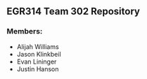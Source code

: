 ## EGR314 Team 302 Repository

### Members:
* Alijah Williams
* Jason Klinkbeil
* Evan Lininger
* Justin Hanson

<!--
    Things to update:
        *software Implementation
        *block diagram varification table
-->

